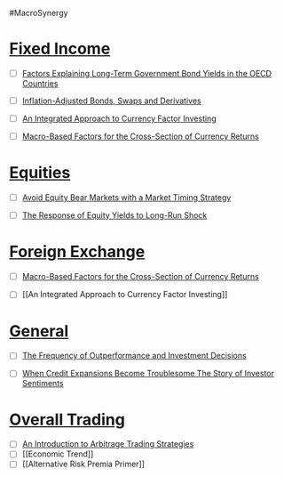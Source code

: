 #MacroSynergy 
# <u>Fixed Income</u>
- [ ] [Factors Explaining Long-Term Government Bond Yields in the OECD Countries](https://papers.ssrn.com/sol3/papers.cfm?abstract_id=4407123)
- [ ] [Inflation-Adjusted Bonds, Swaps and Derivatives](https://papers.ssrn.com/sol3/papers.cfm?abstract_id=4338914)
- [ ] [An Integrated Approach to Currency Factor Investing](obsidian://open?vault=Akul's%20Notebook&file=Library%2Fjournals%2Cmagazines%2FSSRN%20Papers%2FAn%20Integrated%20Approach%20to%20Currency%20Factor%20Investing%20(2023).pdf)
- [ ] [Macro-Based Factors for the Cross-Section of Currency Returns](obsidian://open?vault=Akul's%20Notebook&file=Library%2Fjournals%2Cmagazines%2FSSRN%20Papers%2FMacro-Based%20Factors%20for%20the%20Cross-Section%20of%20Currency%20Returns%20(2023).pdf)


# <u>Equities</u>
- [ ] [Avoid Equity Bear Markets with a Market Timing Strategy](https://papers.ssrn.com/sol3/papers.cfm?abstract_id=4397638)
- [ ] [The Response of Equity Yields to Long-Run Shock](obsidian://open?vault=Akul's%20Notebook&file=Library%2Fjournals%2Cmagazines%2FSSRN%20Papers%2FThe%20Response%20of%20Equity%20Yields%20to%20a%20Long-Run%20Shock%20(2023).pdf)


# <u>Foreign Exchange</u>
- [ ] [Macro-Based Factors for the Cross-Section of Currency Returns](https://papers.ssrn.com/sol3/papers.cfm?abstract_id=4400205)
- [ ] [[An Integrated Approach to Currency Factor Investing]]


# <u>General</u>
- [ ] [The Frequency of Outperformance and Investment Decisions](https://papers.ssrn.com/sol3/papers.cfm?abstract_id=4384543)
- [ ] [When Credit Expansions Become Troublesome The Story of Investor Sentiments](https://papers.ssrn.com/sol3/papers.cfm?abstract_id=4409154)


# <u>Overall Trading</u>
- [ ] [An Introduction to Arbitrage Trading Strategies](https://papers.ssrn.com/sol3/papers.cfm?abstract_id=4420232)
- [ ] [[Economic Trend]]
- [ ] [[Alternative Risk Premia Primer]]